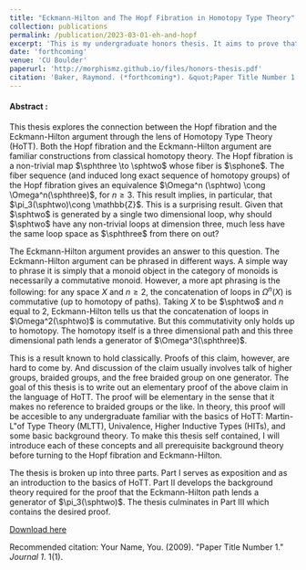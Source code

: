 ```yaml
---
title: "Eckmann-Hilton and The Hopf Fibration in Homotopy Type Theory"
collection: publications
permalink: /publication/2023-03-01-eh-and-hopf
excerpt: 'This is my undergraduate honors thesis. It aims to prove that the Eckmann-Hilton path can be used to construct a generator of $\pi_3(\mathbb{S}^2)$'.
date: 'forthcoming'
venue: 'CU Boulder'
paperurl: 'http://morphismz.github.io/files/honors-thesis.pdf'
citation: 'Baker, Raymond. (*forthcoming*). &quot;Paper Title Number 1.&quot; <i>Journal 1</i>. 1(1).'
---
```


#### Abstract :

This thesis explores the connection between the Hopf fibration and the Eckmann-Hilton argument through the lens of Homotopy Type Theory (HoTT). Both the Hopf fibration and the Eckmann-Hilton argument are familiar constructions from classical homotopy theory. The Hopf fibration is a non-trivial map $\sphthree \to \sphtwo$ whose fiber is $\sphone$. The fiber sequence (and induced long exact sequence of homotopy groups) of the Hopf fibration gives an equivalence $\Omega^n (\sphtwo) \cong \Omega^n(\sphthree)$, for $n\geq 3$. This result implies, in particular, that $\pi_3(\sphtwo)\cong \mathbb{Z}$. This is a surprising result. Given that $\sphtwo$ is generated by a single two dimensional loop, why should $\sphtwo$ have any non-trivial loops at dimension three, much less have the same loop space as $\sphthree$ from there on out? 

The Eckmann-Hilton argument provides an answer to this question. The Eckmann-Hilton argument can be phrased in different ways. A simple way to phrase it is simply that a monoid object in the category of monoids is necessarily a commutative monoid. However, a more apt phrasing is the following: for any space $X$ and $n\geq 2$, the concatenation of loops in $\Omega^n(X)$ is commutative (up to homotopy of paths). Taking $X$ to be $\sphtwo$ and $n$ equal to $2$, Eckmann-Hilton tells us that the concatenation of loops in $\Omega^2(\sphtwo)$ is commutative. But this commutativity only holds up to homotopy. The homotopy itself is a three dimensional path and this three dimensional path lends a generator of $\Omega^3(\sphthree)$.

This is a result known to hold classically. Proofs of this claim, however, are hard to come by. And discussion of the claim usually involves talk of higher groups, braided groups, and the free braided group on one generator. The goal of this thesis is to write out an elementary proof of the above claim in the language of HoTT. The proof will be elementary in the sense that it makes no reference to braided groups or the like. In theory, this proof will be accesible to any undergraduate familiar with the basics of HoTT: Martin-L\"of Type Theory (MLTT), Univalence, Higher Inductive Types (HITs), and some basic background theory. To make this thesis self contained, I will introduce each of these concepts and all prerequisite background theory before turning to the Hopf fibration and Eckmann-Hilton. 

The thesis is broken up into three parts. Part I serves as exposition and as an introduction to the basics of HoTT. Part II develops the background theory required for the proof that the Eckmann-Hilton path lends a generator of $\pi_3(\sphtwo)$. The thesis culminates in Part III which contains the desired proof.


[Download here](http://morphismz.github.io/files/honors-thesis.pdf)

Recommended citation: Your Name, You. (2009). "Paper Title Number 1." <i>Journal 1</i>. 1(1).